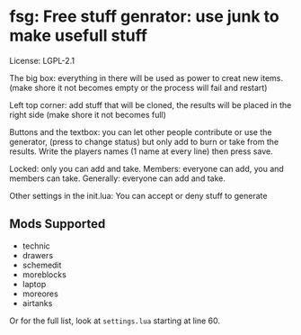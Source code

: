 # fsg: Free stuff genrator: use junk to make usefull stuff

License: LGPL-2.1

The big box:
everything in there will be used as power to creat new items.
(make shore it not becomes empty or the process will fail and restart)

Left top corner: 
add stuff that will be cloned,
the results will be placed in the right side (make shore it not becomes full)


Buttons and the textbox:
you can let other people contribute or use the generator, (press to change status)
but only add to burn or take from the results.
Write the players names (1 name at every line) then press save.

Locked: only you can add and take.
Members: everyone can add, you and members can take.
Generally: everyone can add and take.


Other settings in the init.lua:
You can accept or deny stuff to generate

## Mods Supported

* technic
* drawers
* schemedit
* moreblocks
* laptop
* moreores
* airtanks

Or for the full list, look at `settings.lua` starting at line 60.
